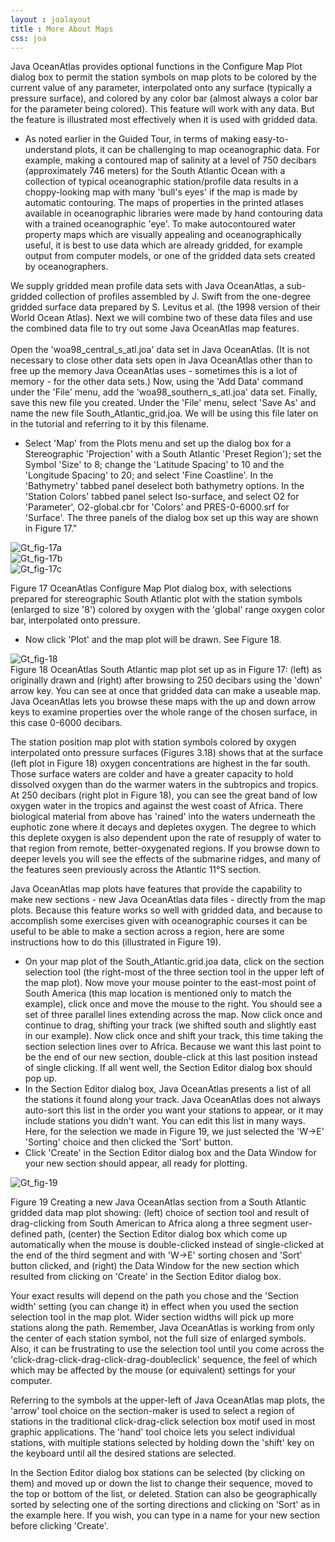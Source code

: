 ```yaml
---
layout : joalayout
title : More About Maps
css: joa
---
```



<p>Java OceanAtlas provides optional functions in the Configure Map Plot dialog box to permit the station symbols on map plots to be colored by the current value of any parameter, interpolated onto any surface (typically a pressure surface), and colored by any color bar (almost always a color bar for the parameter being colored). This feature will work with any data. But the feature is illustrated most effectively when it is used with gridded data.
  <ul>
		<li>As noted earlier in the Guided Tour, in terms of making easy-to-understand plots, it can be challenging to map oceanographic data. For example, making a contoured map of salinity at a level of 750 decibars (approximately 746 meters) for the South Atlantic Ocean with a collection of typical oceanographic station/profile data results in a choppy-looking map with many 'bull's eyes' if the map is made by automatic contouring. The maps of properties in the printed atlases available in oceanographic libraries were made by hand contouring data with a trained oceanographic 'eye'. To make autocontoured water property maps which are visually appealing and oceanographically useful, it is best to use data which are already gridded, for example output from computer models, or one of the gridded data sets created by oceanographers.</li>
	</ul>
  We supply gridded mean profile data sets with Java OceanAtlas, a sub-gridded collection of profiles assembled by J. Swift from the one-degree gridded surface data prepared by S. Levitus et al. (the 1998 version of their World Ocean Atlas). Next we will combine two of these data files and use the combined data file to try out some Java OceanAtlas map features.
<br><br>
	Open the 'woa98_central_s_atl.joa' data set in Java OceanAtlas. (It is not necessary to close other data sets open in Java OceanAtlas other than to free up the memory Java OceanAtlas uses - sometimes this is a lot of memory - for the other data sets.) Now, using the 'Add Data' command under the 'File' menu, add the 'woa98_southern_s_atl.joa' data set. Finally, save this new file you created. Under the 'File' menu, select 'Save As' and name the new file South_Atlantic_grid.joa. We will be using this file later on in the tutorial and referring to it by this filename.
  <ul>
		<li>Select 'Map' from the Plots menu and set up the dialog box for a Stereographic 'Projection' with a South Atlantic 'Preset Region'); set the Symbol 'Size' to 8; change the 'Latitude Spacing' to 10 and the 'Longitude Spacing' to 20; and select 'Fine Coastline'. In the 'Bathymetry' tabbed panel deselect both bathymetry options. In the 'Station Colors' tabbed panel select Iso-surface, and select O2 for 'Parameter', O2-global.cbr for 'Colors' and PRES-0-6000.srf for 'Surface'. The three panels of the dialog box set up this way are shown in Figure 17."</li>
</ul>
    <div class="gt_fig">
      <img alt="Gt_fig-17a" class="gt_image" src="http://joa.ucsd.edu/static/images/guided_tour/gt_fig-17a.jpg">
    </div>
    <div class="gt_fig">
      <img alt="Gt_fig-17b" class="gt_image" src="http://joa.ucsd.edu/static/images/guided_tour/gt_fig-17b.jpg">
    </div>
    <div class="gt_fig">
      <img alt="Gt_fig-17c" class="gt_image" src="http://joa.ucsd.edu/static/images/guided_tour/gt_fig-17c.jpg">
    </div>
</p>
<p class="gt_caption">Figure 17 OceanAtlas Configure Map Plot dialog box, with selections prepared for stereographic South Atlantic plot with the station symbols (enlarged to size '8') colored by oxygen with the 'global' range oxygen color bar, interpolated onto pressure.
  <ul>
	<li>Now click 'Plot' and the map plot will be drawn. See Figure 18.</li>
</ul>
  <div class="gt_fig">
    <img alt="Gt_fig-18" class="gt_image" src="http://joa.ucsd.edu/static/images/guided_tour/gt_fig-18.jpg">
  </div>
	Figure 18 OceanAtlas South Atlantic map plot set up as in Figure 17: (left) as originally drawn and (right) after browsing to 250 decibars using the 'down' arrow key.
	You can see at once that gridded data can make a useable map. Java OceanAtlas lets you browse these maps with the up and down arrow keys to examine properties over the whole range of the chosen surface, in this case 0-6000 decibars.</p>

  <p>The station position map plot with station symbols colored by oxygen interpolated onto pressure surfaces (Figures 3.18) shows that at the surface (left plot in Figure 18) oxygen concentrations are highest in the far south. Those surface waters are colder and have a greater capacity to hold dissolved oxygen than do the warmer waters in the subtropics and tropics. At 250 decibars (right plot in Figure 18), you can see the great band of low oxygen water in the tropics and against the west coast of Africa. There biological material from above has 'rained' into the waters underneath the euphotic zone where it decays and depletes oxygen. The degree to which this deplete oxygen is also dependent upon the rate of resupply of water to that region from remote, better-oxygenated regions. If you browse down to deeper levels you will see the effects of the submarine ridges, and many of the features seen previously across the Atlantic 11&deg;S section.</p>

<p>Java OceanAtlas map plots have features that provide the capability to make new sections - new Java OceanAtlas data files - directly from the map plots. Because this feature works so well with gridded data, and because to accomplish some exercises given with oceanographic courses it can be useful to be able to make a section across a region, here are some instructions how to do this (illustrated in Figure 19).
  <ul>
	<li>	On your map plot of the South_Atlantic.grid.joa data, click on the section selection tool (the right-most of the three section tool in the upper left of the map plot). Now move your mouse pointer to the east-most point of South America (this map location is mentioned only to match the example), click once and move the mouse to the right. You should see a set of three parallel lines extending across the map. Now click once and continue to drag, shifting your track (we shifted south and slightly east in our example). Now click once and shift your track, this time taking the section selection lines over to Africa. Because we want this last point to be the end of our new section, double-click at this last position instead of single clicking. If all went well, the Section Editor dialog box should pop up.</li>
	<li>	In the Section Editor dialog box, Java OceanAtlas presents a list of all the stations it found along your track. Java OceanAtlas does not always auto-sort this list in the order you want your stations to appear, or it may include stations you didn't want. You can edit this list in many ways. Here, for the selection we made in Figure 19, we just selected the 'W->E' 'Sorting' choice and then clicked the 'Sort' button.</li>
	<li>Click 'Create' in the Section Editor dialog box and the Data Window for your new section should appear, all ready for plotting.</li>
	</ul></p>
  <div class="gt_fig">
    <img alt="Gt_fig-19" class="gt_image" src="http://joa.ucsd.edu/static/images/guided_tour/gt_fig-19.jpg">
	<p class="gt_caption">Figure 19 Creating a new Java OceanAtlas section from a South Atlantic gridded data map plot showing: (left) choice of section tool and result of drag-clicking from South American to Africa along a three segment user-defined path, (center) the Section Editor dialog box which come up automatically when the mouse is double-clicked instead of single-clicked at the end of the third segment and with 'W->E' sorting chosen and 'Sort' button clicked, and (right) the Data Window for the new section which resulted from clicking on 'Create' in the Section Editor dialog box.</p></div>

<p>Your exact results will depend on the path you chose and the 'Section width' setting (you can change it) in effect when you used the section selection tool in the map plot. Wider section widths will pick up more stations along the path. Remember, Java OceanAtlas is working from only the center of each station symbol, not the full size of enlarged symbols. Also, it can be frustrating to use the selection tool until you come across the 'click-drag-click-drag-click-drag-doubleclick' sequence, the feel of which which may be affected by the mouse (or equivalent) settings for your computer.</p>

<p>Referring to the symbols at the upper-left of Java OceanAtlas map plots, the 'arrow' tool choice on the section-maker is used to select a region of stations in the traditional click-drag-click selection box motif used in most graphic applications. The 'hand' tool choice lets you select individual stations, with multiple stations selected by holding down the 'shift' key on the keyboard until all the desired stations are selected.</p>

<p>In the Section Editor dialog box stations can be selected (by clicking on them) and moved up or down the list to change their sequence, moved to the top or bottom of the list, or deleted. Station can also be geographically sorted by selecting one of the sorting directions and clicking on 'Sort' as in the example here. If you wish, you can type in a name for your new section before clicking 'Create'.</p>
